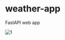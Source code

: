 # weather-app
FastAPI web app

![1](https://user-images.githubusercontent.com/46031638/111463607-6fdb0b80-8728-11eb-8267-9c00448bfd71.png)


